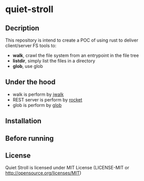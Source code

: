 # quiet-stroll

## Decription

This repository is intend to create a POC of using rust to deliver client/server FS tools to:

- **walk**, crawl the file system from an entrypoint in the file tree
- **listdir**, simply list the files in a directory
- **glob**, use glob

## Under the hood

- walk is perform by [jwalk](https://github.com/Byron/jwalk)
- REST server is perform by [rocket](https://rocket.rs)
- glob is perform by [glob](https://docs.rs/glob/latest/glob/)

## Installation

## Before running

## License

Quiet Stroll is licensed under MIT License (LICENSE-MIT or <http://opensource.org/licenses/MIT>)
